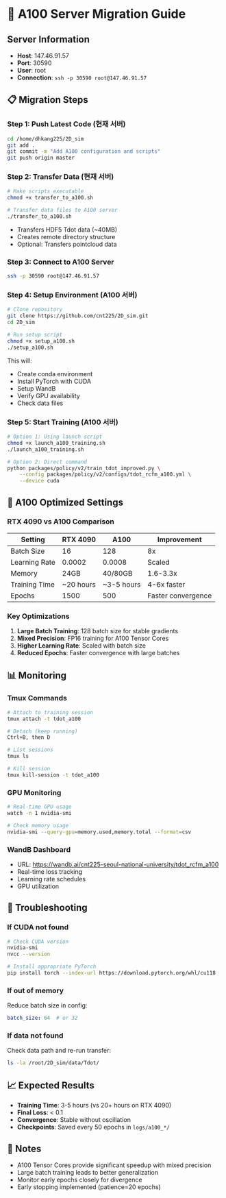 # 🚀 A100 Server Migration Guide

## Server Information
- **Host**: 147.46.91.57
- **Port**: 30590
- **User**: root
- **Connection**: `ssh -p 30590 root@147.46.91.57`

## 📋 Migration Steps

### Step 1: Push Latest Code (현재 서버)
```bash
cd /home/dhkang225/2D_sim
git add .
git commit -m "Add A100 configuration and scripts"
git push origin master
```

### Step 2: Transfer Data (현재 서버)
```bash
# Make scripts executable
chmod +x transfer_to_a100.sh

# Transfer data files to A100 server
./transfer_to_a100.sh
```
- Transfers HDF5 Tdot data (~40MB)
- Creates remote directory structure
- Optional: Transfers pointcloud data

### Step 3: Connect to A100 Server
```bash
ssh -p 30590 root@147.46.91.57
```

### Step 4: Setup Environment (A100 서버)
```bash
# Clone repository
git clone https://github.com/cnt225/2D_sim.git
cd 2D_sim

# Run setup script
chmod +x setup_a100.sh
./setup_a100.sh
```
This will:
- Create conda environment
- Install PyTorch with CUDA
- Setup WandB
- Verify GPU availability
- Check data files

### Step 5: Start Training (A100 서버)
```bash
# Option 1: Using launch script
chmod +x launch_a100_training.sh
./launch_a100_training.sh

# Option 2: Direct command
python packages/policy/v2/train_tdot_improved.py \
    --config packages/policy/v2/configs/tdot_rcfm_a100.yml \
    --device cuda
```

## 🎯 A100 Optimized Settings

### RTX 4090 vs A100 Comparison
| Setting | RTX 4090 | A100 | Improvement |
|---------|----------|------|-------------|
| Batch Size | 16 | 128 | 8x |
| Learning Rate | 0.0002 | 0.0008 | Scaled |
| Memory | 24GB | 40/80GB | 1.6-3.3x |
| Training Time | ~20 hours | ~3-5 hours | 4-6x faster |
| Epochs | 1500 | 500 | Faster convergence |

### Key Optimizations
1. **Large Batch Training**: 128 batch size for stable gradients
2. **Mixed Precision**: FP16 training for A100 Tensor Cores
3. **Higher Learning Rate**: Scaled with batch size
4. **Reduced Epochs**: Faster convergence with large batches

## 📊 Monitoring

### Tmux Commands
```bash
# Attach to training session
tmux attach -t tdot_a100

# Detach (keep running)
Ctrl+B, then D

# List sessions
tmux ls

# Kill session
tmux kill-session -t tdot_a100
```

### GPU Monitoring
```bash
# Real-time GPU usage
watch -n 1 nvidia-smi

# Check memory usage
nvidia-smi --query-gpu=memory.used,memory.total --format=csv
```

### WandB Dashboard
- URL: https://wandb.ai/cnt225-seoul-national-university/tdot_rcfm_a100
- Real-time loss tracking
- Learning rate schedules
- GPU utilization

## 🔧 Troubleshooting

### If CUDA not found
```bash
# Check CUDA version
nvidia-smi
nvcc --version

# Install appropriate PyTorch
pip install torch --index-url https://download.pytorch.org/whl/cu118
```

### If out of memory
Reduce batch size in config:
```yaml
batch_size: 64  # or 32
```

### If data not found
Check data path and re-run transfer:
```bash
ls -la /root/2D_sim/data/Tdot/
```

## 📈 Expected Results
- **Training Time**: 3-5 hours (vs 20+ hours on RTX 4090)
- **Final Loss**: < 0.1
- **Convergence**: Stable without oscillation
- **Checkpoints**: Saved every 50 epochs in `logs/a100_*/`

## 📝 Notes
- A100 Tensor Cores provide significant speedup with mixed precision
- Large batch training leads to better generalization
- Monitor early epochs closely for divergence
- Early stopping implemented (patience=20 epochs)